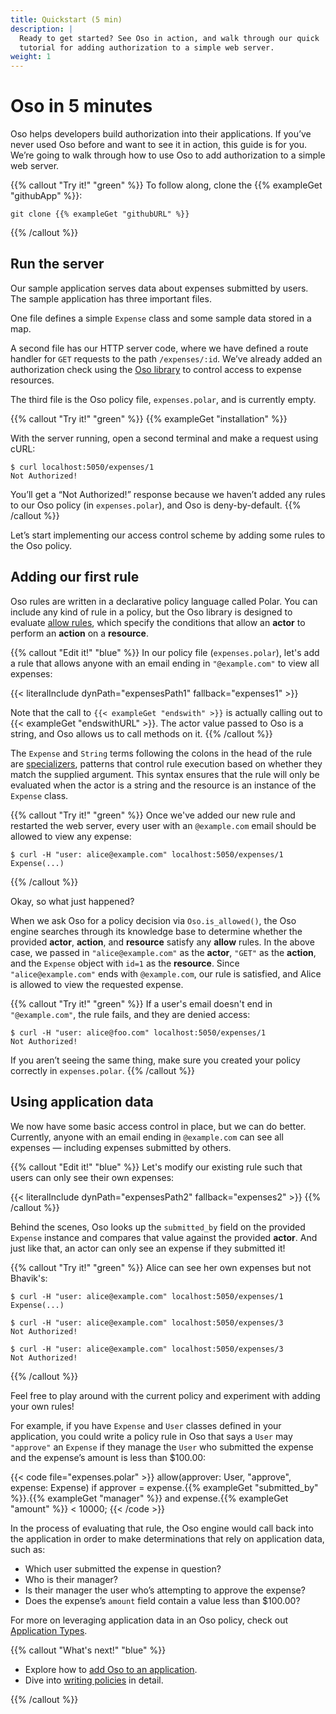 ```yaml
---
title: Quickstart (5 min)
description: |
  Ready to get started? See Oso in action, and walk through our quick
  tutorial for adding authorization to a simple web server.
weight: 1
---
```


# Oso in 5 minutes

Oso helps developers build authorization into their applications. If you’ve
never used Oso before and want to see it in action, this guide is for you.
We’re going to walk through how to use Oso to add authorization to a simple web
server.

{{% callout "Try it!" "green" %}}
  To follow along, clone the {{% exampleGet "githubApp" %}}:

  ```console
  git clone {{% exampleGet "githubURL" %}}
  ```
{{% /callout %}}

## Run the server

Our sample application serves data about expenses submitted by users. The
sample application has three important files.

One file defines a simple `Expense` class and some sample data stored in a map.

A second file has our HTTP server code, where we have defined a route handler
for `GET` requests to the path `/expenses/:id`. We’ve already added an
authorization check using the [Oso library](reference) to control access to
expense resources. <!-- TODO(gj): You can learn more about how to add Oso to
your application [here](Add To Your Application). -->

The third file is the Oso policy file, `expenses.polar`, and is currently
empty.

{{% callout "Try it!" "green" %}}
{{% exampleGet "installation" %}}

With the server running, open a second terminal and make a request using
cURL:

```console
$ curl localhost:5050/expenses/1
Not Authorized!
```

You’ll get a “Not Authorized!” response because we haven’t added any rules to
our Oso policy (in `expenses.polar`), and Oso is deny-by-default.
{{% /callout %}}

Let’s start implementing our access control scheme by adding some rules to the
Oso policy.

## Adding our first rule

Oso rules are written in a declarative policy language called Polar. You can
include any kind of rule in a policy, but the Oso library is designed to
evaluate [allow rules](glossary#allow-rules), which specify the conditions that
allow an **actor** to perform an **action** on a **resource**.

{{% callout "Edit it!" "blue" %}}
In our policy file (`expenses.polar`), let's add a rule that allows anyone
with an email ending in `"@example.com"` to view all expenses:

{{< literalInclude dynPath="expensesPath1"
                   fallback="expenses1" >}}

Note that the call to `{{< exampleGet "endswith" >}}` is actually calling
out to {{< exampleGet "endswithURL" >}}. The actor value passed to Oso is a
string, and Oso allows us to call methods on it.
{{% /callout %}}

The `Expense` and `String` terms following the colons in the head of the rule
are [specializers](polar-syntax#specialization), patterns that control rule
execution based on whether they match the supplied argument. This syntax
ensures that the rule will only be evaluated when the actor is a string and the
resource is an instance of the `Expense` class.

{{% callout "Try it!" "green" %}}
  Once we've added our new rule and restarted the web server, every user with
  an `@example.com` email should be allowed to view any expense:

  ```console
  $ curl -H "user: alice@example.com" localhost:5050/expenses/1
  Expense(...)
  ```
{{% /callout %}}

Okay, so what just happened?

When we ask Oso for a policy decision via `Oso.is_allowed()`, the Oso engine
searches through its knowledge base to determine whether the provided
**actor**, **action**, and **resource** satisfy any **allow** rules. In the
above case, we passed in `"alice@example.com"` as the **actor**, `"GET"` as the
**action**, and the `Expense` object with `id=1` as the **resource**. Since
`"alice@example.com"` ends with `@example.com`, our rule is satisfied, and
Alice is allowed to view the requested expense.

{{% callout "Try it!" "green" %}}
  If a user's email doesn't end in `"@example.com"`, the rule fails, and they
  are denied access:

```console
$ curl -H "user: alice@foo.com" localhost:5050/expenses/1
Not Authorized!
```

  If you aren’t seeing the same thing, make sure you created your policy
  correctly in `expenses.polar`.
{{% /callout %}}

## Using application data

We now have some basic access control in place, but we can do better.
Currently, anyone with an email ending in `@example.com` can see all expenses —
including expenses submitted by others.

{{% callout "Edit it!" "blue" %}}
  Let's modify our existing rule such that users can only see their own
  expenses:

  {{< literalInclude dynPath="expensesPath2"
                     fallback="expenses2" >}}
{{% /callout %}}

Behind the scenes, Oso looks up the `submitted_by` field on the provided
`Expense` instance and compares that value against the provided **actor**. And
just like that, an actor can only see an expense if they submitted it!

{{% callout "Try it!" "green" %}}
  Alice can see her own expenses but not Bhavik's:

```console
$ curl -H "user: alice@example.com" localhost:5050/expenses/1
Expense(...)
```

```console
$ curl -H "user: alice@example.com" localhost:5050/expenses/3
Not Authorized!
```

  ```console
  $ curl -H "user: alice@example.com" localhost:5050/expenses/3
  Not Authorized!
  ```
{{% /callout %}}

Feel free to play around with the current policy and experiment with adding
your own rules!

For example, if you have `Expense` and `User` classes defined in your
application, you could write a policy rule in Oso that says a `User` may
`"approve"` an `Expense` if they manage the `User` who submitted the expense
and the expense’s amount is less than $100.00:

{{< code file="expenses.polar" >}}
allow(approver: User, "approve", expense: Expense) if
    approver = expense.{{% exampleGet "submitted_by" %}}.{{% exampleGet "manager" %}}
    and expense.{{% exampleGet "amount" %}} < 10000;
{{< /code >}}

In the process of evaluating that rule, the Oso engine would call back into the
application in order to make determinations that rely on application data, such
as:

- Which user submitted the expense in question?
- Who is their manager?
- Is their manager the user who’s attempting to approve the expense?
- Does the expense’s `amount` field contain a value less than $100.00?

For more on leveraging application data in an Oso policy, check out
[Application Types](policies#application-types).

{{% callout "What's next!" "blue" %}}

- Explore how to [add Oso to an application](application).
- Dive into [writing policies](policies) in detail.

{{% /callout %}}
